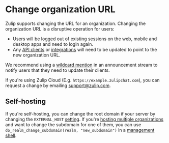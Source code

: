 # Change organization URL

Zulip supports changing the URL for an organization.  Changing the
organization URL is a disruptive operation for users:

* Users will be logged out of existing sessions on the web, mobile and
  desktop apps and need to login again.
* Any [API clients](/api) or [integrations](/integrations) will need
  to be updated to point to the new organization URL.

We recommend using a [wildcard
mention](/help/mention-a-user-or-group#mention-everyone-on-a-stream)
in an announcement stream to notify users that they need to update
their clients.

If you're using Zulip Cloud (E.g. `https://example.zulipchat.com`),
you can request a change by emailing support@zulip.com.

## Self-hosting

If you're self-hosting, you can change the root domain if your server
by changing the `EXTERNAL_HOST` [setting][zulip-settings].  If you're
[hosting multiple organizations][zulip-multiple-organizations] and
want to change the subdomain for one of them, you can use
`do_realm_change_subdomain(realm, "new_subdomain")` in a [management
shell][management-shell].

[zulip-settings]: https://zulip.readthedocs.io/en/stable/production/settings.html
[zulip-multiple-organizations]: https://zulip.readthedocs.io/en/stable/production/multiple-organizations.html
[management-shell]: https://zulip.readthedocs.io/en/stable/production/management-commands.html#manage-py-shell
